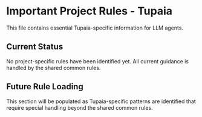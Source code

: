 # Important Project Rules - Tupaia

This file contains essential Tupaia-specific information for LLM agents.

## Current Status

No project-specific rules have been identified yet. All current guidance is handled by the shared common rules.

## Future Rule Loading

This section will be populated as Tupaia-specific patterns are identified that require special handling beyond the shared common rules.
